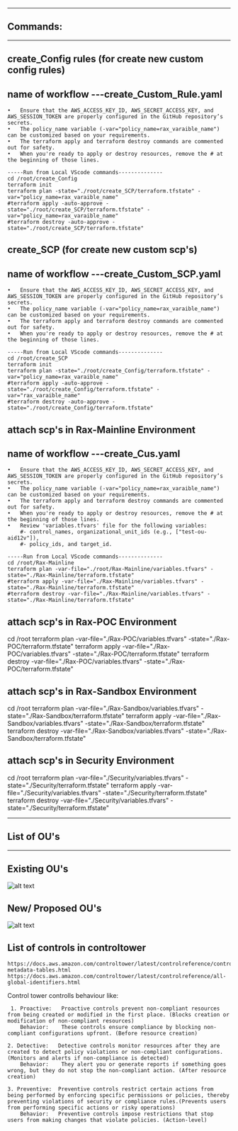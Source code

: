 ----------------------
## Commands:
---------------------------

## create_Config rules (for create new custom config rules)
## name of workflow ---create_Custom_Rule.yaml
    •	Ensure that the AWS_ACCESS_KEY_ID, AWS_SECRET_ACCESS_KEY, and AWS_SESSION_TOKEN are properly configured in the GitHub repository’s secrets.
    •	The policy_name variable (-var="policy_name=rax_varaible_name") can be customized based on your requirements.
    •	The terraform apply and terraform destroy commands are commented out for safety.
    •	When you're ready to apply or destroy resources, remove the # at the beginning of those lines.

    -----Run from Local VScode commands--------------
    cd /root/create_Config
    terraform init
    terraform plan -state="./root/create_SCP/terraform.tfstate" -var="policy_name=rax_varaible_name"
    #terraform apply -auto-approve -state="./root/create_SCP/terraform.tfstate" -var="policy_name=rax_varaible_name"
    #terraform destroy -auto-approve -state="./root/create_SCP/terraform.tfstate"

## create_SCP (for create new custom scp's)
## name of workflow ---create_Custom_SCP.yaml
    •	Ensure that the AWS_ACCESS_KEY_ID, AWS_SECRET_ACCESS_KEY, and AWS_SESSION_TOKEN are properly configured in the GitHub repository’s secrets.
    •	The policy_name variable (-var="policy_name=rax_varaible_name") can be customized based on your requirements.
    •	The terraform apply and terraform destroy commands are commented out for safety.
    •	When you're ready to apply or destroy resources, remove the # at the beginning of those lines.
    
    -----Run from Local VScode commands--------------
    cd /root/create_SCP
    terraform init
    terraform plan -state="./root/create_Config/terraform.tfstate" -var="policy_name=rax_varaible_name"
    #terraform apply -auto-approve -state="./root/create_Config/terraform.tfstate" -var="rax_varaible_name"
    #terraform destroy -auto-approve -state="./root/create_Config/terraform.tfstate"
    
## attach scp's in Rax-Mainline Environment
## name of workflow ---create_Cus.yaml
    •	Ensure that the AWS_ACCESS_KEY_ID, AWS_SECRET_ACCESS_KEY, and AWS_SESSION_TOKEN are properly configured in the GitHub repository’s secrets.
    •	The policy_name variable (-var="policy_name=rax_varaible_name") can be customized based on your requirements.
    •	The terraform apply and terraform destroy commands are commented out for safety.
    •	When you're ready to apply or destroy resources, remove the # at the beginning of those lines.
    •   Review 'variables.tfvars' file for the following variables:
        #- control_names, organizational_unit_ids (e.g., ["test-ou-aid12v"]),
        #- policy_ids, and target_id.
        
    -----Run from Local VScode commands--------------
    cd /root/Rax-Mainline
    terraform plan -var-file="./root/Rax-Mainline/variables.tfvars" -state="./Rax-Mainline/terraform.tfstate"
    #terraform apply -var-file="./Rax-Mainline/variables.tfvars" -state="./Rax-Mainline/terraform.tfstate"
    #terraform destroy -var-file="./Rax-Mainline/variables.tfvars" -state="./Rax-Mainline/terraform.tfstate"

## attach scp's in Rax-POC Environment
cd /root
terraform plan -var-file="./Rax-POC/variables.tfvars" -state="./Rax-POC/terraform.tfstate"
terraform apply -var-file="./Rax-POC/variables.tfvars" -state="./Rax-POC/terraform.tfstate"
terraform destroy -var-file="./Rax-POC/variables.tfvars" -state="./Rax-POC/terraform.tfstate"

## attach scp's in Rax-Sandbox Environment
cd /root
terraform plan -var-file="./Rax-Sandbox/variables.tfvars" -state="./Rax-Sandbox/terraform.tfstate"
terraform apply -var-file="./Rax-Sandbox/variables.tfvars" -state="./Rax-Sandbox/terraform.tfstate"
terraform destroy -var-file="./Rax-Sandbox/variables.tfvars" -state="./Rax-Sandbox/terraform.tfstate"

## attach scp's in Security Environment
cd /root
terraform plan -var-file="./Security/variables.tfvars" -state="./Security/terraform.tfstate"
terraform apply -var-file="./Security/variables.tfvars" -state="./Security/terraform.tfstate"
terraform destroy -var-file="./Security/variables.tfvars" -state="./Security/terraform.tfstate"

--------------------------------
## List of OU's
--------------------------------
## Existing OU's
![alt text](<List of Existing OU.png>)
## New/ Proposed OU's
![alt text](<List of New OU.png>)

## List of controls in controltower
    https://docs.aws.amazon.com/controltower/latest/controlreference/control-metadata-tables.html
    https://docs.aws.amazon.com/controltower/latest/controlreference/all-global-identifiers.html

Control tower controlls behaviour like:

     1. Proactive:   Proactive controls prevent non-compliant resources from being created or modified in the first place. (Blocks creation or modification of non-compliant resources)
        Behavior:    These controls ensure compliance by blocking non-compliant configurations upfront. (Before resource creation)
    
    2. Detective:   Detective controls monitor resources after they are created to detect policy violations or non-compliant configurations. (Monitors and alerts if non-compliance is detected)
        Behavior:    They alert you or generate reports if something goes wrong, but they do not stop the non-compliant action. (After resource creation)
    
    3. Preventive:  Preventive controls restrict certain actions from being performed by enforcing specific permissions or policies, thereby preventing violations of security or compliance rules.(Prevents users from performing specific actions or risky operations)
        Behavior:   Preventive controls impose restrictions that stop users from making changes that violate policies. (Action-level)
